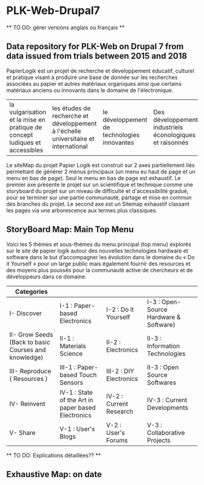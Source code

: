 # PLK-Web-Drupal7

** TO DO: gérer versions anglais ou français **

## Data repository for PLK-Web on Drupal 7 from data issued from trials between 2015 and 2018

PapierLogik est un projet de recherche et développement éducatif, culturel et pratique visant à produire une base de donnée sur les recherches associées au papier et autres matériaux organiques ainsi que certains matériaux anciens ou innovants dans le domaine de l'électronique. 

|  |  |  |  |
| ---------- |--|--|--|
| la vulgarisation et la mise en pratique de concept ludiques et accessibles | les études de recherche et développement à l'échelle universitaire et international | le développement de technologies innovantes|Des développements industriels éconologiques et raisonnés |

Le siteMap du projet Papier Logik est construit sur 2 axes partiellement liés permettant de générer 2 menus principaux (un menu eu haut de page et un menu en bas de page). Seul le menu en bas de page est exhaustif.
Le premier axe présente le projet sur un scientifique et technique comme une storyboard du projet sur un niveau de difficulté et d'accessibilité gradué, pour se terminer sur une partie communauté, partage et mise en commun des branches du projet.
Le second axe est un Sitemap exhaustif classant les pages via une arborescence aux termes plus classiques.

## StoryBoard Map: Main Top Menu

Voici les 5 thèmes et sous-thèmes du menu principal (top menu) explorés sur le site de papier logik autour des nouvelles technologies hardware et software dans le but d’accompagner les évolution dans le domaine du « Do it Yourself » pour un large public mais également fournir des resources et des moyens plus poussés pour la communauté active de chercheurs et de développeurs dans ce domaine. 

| Categories |  |  |  |
| ---------- |--|--|--|
| I- Discover | I-1 : Paper-based Electronics | I-2 : Do it Yourself | I-3 : Open-Source Hardware & Software) |
| II- Grow Seeds (Back to basic Courses and knowledge) | II-1 : Materials Science | II-2 : Electronics | II-3 : Information Technologies |
| III- Reproduce ( Resources ) | III-1 : Paper-based Touch Sensors | III-2 : DIY Electronics | II-3 : Open Source Softwares |
| IV- Reinvent | IV-1 : State of the Art in paper based Electronics | IV-2 : Current Research | IV-3 : Current Developments |
| V- Share | V-1 : User's Blogs | V-2 : User's Forums | V-3 : Collaborative Projects |

** TO DO: Explications détaillées?? **

## Exhaustive Map: on date

